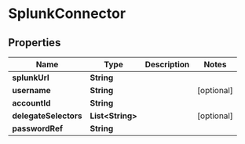 # SplunkConnector

## Properties
Name | Type | Description | Notes
------------ | ------------- | ------------- | -------------
**splunkUrl** | **String** |  | 
**username** | **String** |  |  [optional]
**accountId** | **String** |  | 
**delegateSelectors** | **List&lt;String&gt;** |  |  [optional]
**passwordRef** | **String** |  | 
